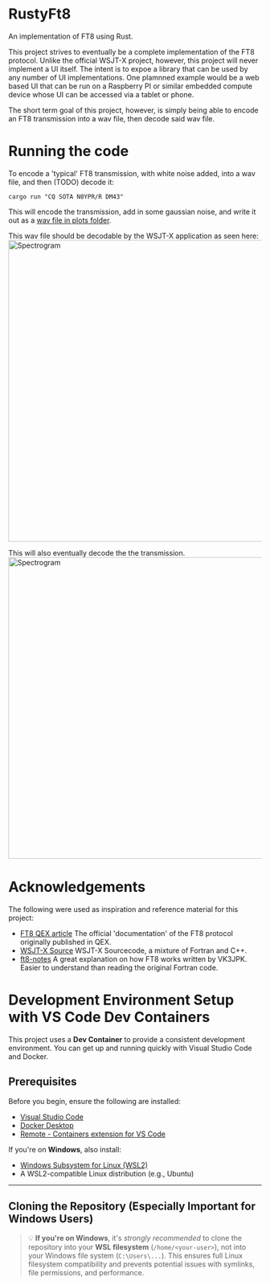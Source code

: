 # RustyFt8
An implementation of FT8 using Rust.

This project strives to eventually be a complete implementation of the FT8 protocol. Unlike the official WSJT-X project, however, this project will never implement a UI itself. The intent is to expoe a library that can be used by any number of UI implementations. One plamnned example would be a web based UI that can be run on a Raspberry PI or similar embedded compute device whose UI can be accessed via a tablet or phone. 

The short term goal of this project, however, is simply being able to encode an FT8 transmission into a wav file, then decode said wav file.

# Running the code

To encode a 'typical' FT8 transmission, with white noise added, into a wav file, and then (TODO) decode it:

```cargo run "CQ SOTA N0YPR/R DM43"```

This will encode the transmission, add in some gaussian noise, and write it out as a [wav file in plots folder](./plots/output.wav).

This wav file should be decodable by the WSJT-X application as seen here:
<img src="./plots/WSJTX_screenshot.png" alt="Spectrogram" width="600"/>

This will also eventually decode the the transmission.
<img src="./plots/spectrogram.png" alt="Spectrogram" width="600"/> 

# Acknowledgements
The following were used as inspiration and reference material for this project:
- [FT8 QEX article](https://wsjt.sourceforge.io/FT4_FT8_QEX.pdf) The official 'documentation' of the FT8 protocol originally published in QEX.
- [WSJT-X Source](https://sourceforge.net/p/wsjt/wsjtx/ci/master/tree/) WSJT-X Sourcecode, a mixture of Fortran and C++.
- [ft8-notes](https://github.com/vk3jpk/ft8-notes) A great explanation on how FT8 works written by VK3JPK. Easier to understand than reading the original Fortran code.

# Development Environment Setup with VS Code Dev Containers

This project uses a **Dev Container** to provide a consistent development environment. You can get up and running quickly with Visual Studio Code and Docker.

## Prerequisites

Before you begin, ensure the following are installed:

- [Visual Studio Code](https://code.visualstudio.com/)
- [Docker Desktop](https://www.docker.com/products/docker-desktop)
- [Remote - Containers extension for VS Code](https://marketplace.visualstudio.com/items?itemName=ms-vscode-remote.remote-containers)

If you're on **Windows**, also install:

- [Windows Subsystem for Linux (WSL2)](https://learn.microsoft.com/en-us/windows/wsl/install)
- A WSL2-compatible Linux distribution (e.g., Ubuntu)

---

## Cloning the Repository (Especially Important for Windows Users)

> 💡 **If you're on Windows**, it's *strongly recommended* to clone the repository into your **WSL filesystem** (`/home/<your-user>`), not into your Windows file system (`C:\Users\...`). This ensures full Linux filesystem compatibility and prevents potential issues with symlinks, file permissions, and performance.


